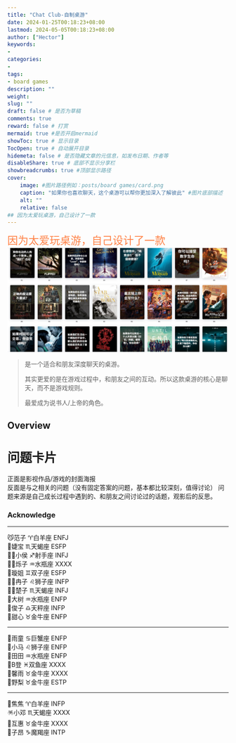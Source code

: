 ```yaml
---
title: "Chat Club-自制桌游"
date: 2024-01-25T00:18:23+08:00
lastmod: 2024-05-05T00:18:23+08:00
author: ["Hector"]
keywords: 
- 
categories: 
- 
tags: 
- board games
description: ""
weight:
slug: ""
draft: false # 是否为草稿
comments: true
reward: false # 打赏
mermaid: true #是否开启mermaid
showToc: true # 显示目录
TocOpen: true # 自动展开目录
hidemeta: false # 是否隐藏文章的元信息，如发布日期、作者等
disableShare: true # 底部不显示分享栏
showbreadcrumbs: true #顶部显示路径
cover:
    image: #图片路径例如：posts/board games/card.png
    caption: "如果你也喜欢聊天，这个桌游可以帮你更加深入了解彼此" #图片底部描述
    alt: ""
    relative: false
## 因为太爱玩桌游，自己设计了一款
---
```

<font color =FF8247 size = "5" face = "微软雅黑">因为太爱玩桌游，自己设计了一款</font>
![](card.jpg)
>   是一个适合和朋友深度聊天的桌游。
>
>   其实更爱的是在游戏过程中，和朋友之间的互动。所以这款桌游的核心是聊天，而不是游戏规则。
>
>   最爱成为说书人/上帝的角色。
## Overview
# 问题卡片  
正面是影视作品/游戏的封面海报  
反面是与之相关的问题（没有固定答案的问题，基本都比较深刻，值得讨论）
问题来源是自己成长过程中遇到的、和朋友之间讨论过的话题，观影后的反思。

### Acknowledge
---

😼范子  ♈白羊座  ENFJ<br> 
👰婕宝  ♏天蝎座  ESFP<br> 
💇‍♂️小侯  ♐射手座  INFJ<br> 
👮‍♂️烁子  ♒水瓶座  XXXX<br>
💃璇姐  ♊双子座  ESFP<br>
🧑‍🌾冉子  ♌狮子座  INFP<br> 
🧜‍♀️楚子  ♏天蝎座  INFJ<br>
🌳大树  ♒水瓶座  ENFP<br> 
🧚俊子  ♎天秤座  INFP<br> 
👸甜心  ♉金牛座  ENFP<br> 

---

🥳雨童  ♋巨蟹座  ENFP<br>
🎇小马  ♌狮子座  ENFP<br>
🧘田田  ♒水瓶座  ENFP<br>
🥸B登   ♓双鱼座  XXXX<br>
🫣馨雨  ♉金牛座  XXXX<br>
🎡野梨  ♉金牛座  ESTP<br>

---

🧸焦焦  ♈白羊座  INFP<br>
🪅小邓  ♏天蝎座  XXXX<br>
🔏互惠  ♉金牛座  XXXX<br>
💊子昂  ♑魔羯座  INTP<br>

